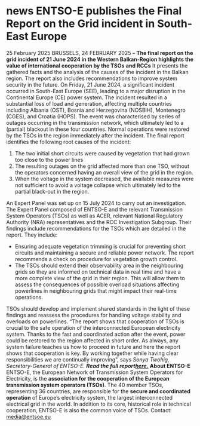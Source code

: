 #  news ENTSO-E publishes the Final Report on the Grid incident in South-East Europe
25 February 2025
BRUSSELS, 24 FEBRUARY 2025 – **The final report on the grid incident of 21 June 2024 in the Western Balkan-Region highlights the value of international cooperation by the TSOs** **and RCCs** It presents the gathered facts and the analysis of the causes of the incident in the Balkan region. The report also includes recommendations to improve system security in the future.
On Friday, 21 June 2024, a significant incident occurred in South-East Europe (SEE), leading to a major disruption in the Continental Europe (CE) power system. The incident resulted in a substantial loss of load and generation, affecting multiple countries including Albania (OST), Bosnia and Herzegovina (NOSBiH), Montenegro (CGES), and Croatia (HOPS). The event was characterised by series of outages occurring in the trans­mission network, which ultimately led to a (partial) blackout in these four countries. Normal operations were restored by the TSOs in the region immediately after the incident.
The final report identifies the following root causes of the incident:
  1. The two initial short circuits were caused by vegetation that had grown too close to the power lines
  2. The resulting outages on the grid affected more than one TSO, without the operators concerned having an overall view of the grid in the region.
  3. When the voltage in the system decreased, the available measures were not sufficient to avoid a voltage collapse which ultimately led to the partial black-out in the region.


An Expert Panel was set up on 15 July 2024 to carry out an investigation. The Expert Panel composed of ENTSO-E and the relevant Transmission System Operators (TSOs) as well as ACER, relevant National Regulatory Authority (NRA) representatives and the RCC Investigation Subgroup. Their findings include recommendations for the TSOs which are detailed in the report. They include:
  * Ensuring adequate vegetation trimming is crucial for preventing short circuits and maintaining a secure and reliable power network. The report recommends a check on procedure for vegetation growth control.
  * The TSOs should extend their observability area in the neighbouring grids so they are informed on technical data in real time and have a more complete view of the grid in their region. This will allow them to assess the consequences of possible overload situations affecting powerlines in neighbouring grids that might impact their real-time operations.


TSOs should develop and implement shared standards in the light of these findings and reassess the procedures for handling voltage stability and overloads on powerlines.
“The report shows that cooperation of TSOs is crucial to the safe operation of the interconnected European electricity system. Thanks to the fast and coordinated action after the event, power could be restored to the region affected in short order. As always, any system failure teaches us how to proceed in future and here the report shows that cooperation is key. By working together while having clear responsibilities we are continually improving”, says _Sonya Twohig, Secretary-General of ENTSO-E._
**_R﻿ead the full report[here.](https://eepublicdownloads.blob.core.windows.net/public-cdn-container/clean-documents/Publications/2024/entso-e_incident_report_240621_250225_02.pdf)_**
**About ENTSO-E**
ENTSO-E, the European Network of Transmission System Operators for Electricity, is the **association for the cooperation of the European transmission system operators (TSOs)**. The 40 member TSOs, representing 36 countries, are responsible for the **secure and coordinated operation** of Europe’s electricity system, the largest interconnected electrical grid in the world. In addition to its core, historical role in technical cooperation, ENTSO-E is also the common voice of TSOs.
Contact: media@entsoe.eu
